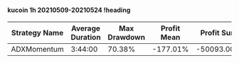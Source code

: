 #### kucoin 1h 20210509-20210524 !heading
| Strategy Name | Average Duration | Max Drawdown | Profit Mean | Profit Sum | Profit Total | Trade Count | Win Rate |
| ------------- | ---------------- | ------------ | ----------- | ---------- | ------------ | ----------- | -------- |
| ADXMomentum   | 3:44:00          | 70.38%       | -177.01%    | -50093.00% | -6819.00%    | 283         | 87.28%   |